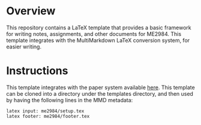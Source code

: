 # Overview

This repository contains a LaTeX template that provides a basic framework for writing notes, assignments, and other documents for ME2984. This template integrates with the MultiMarkdown LaTeX conversion system, for easier writing.

# Instructions

This template integrates with the paper system available [here](https://github.com/trecvt-oss/papers_base). This template can be cloned into a directory under the templates directory, and then used by having the following lines in the MMD metadata:

```
latex input: me2984/setup.tex
latex footer: me2984/footer.tex
```